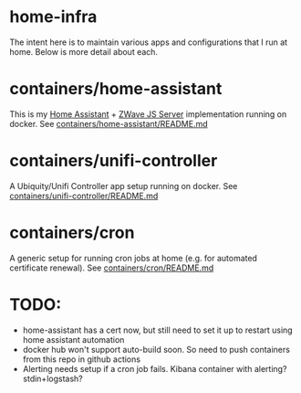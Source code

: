 # home-infra

The intent here is to maintain various apps and configurations that I run at home. Below is more detail about each.

# containers/home-assistant
This is my [Home Assistant](https://www.home-assistant.io) + [ZWave JS Server](https://github.com/zwave-js/zwave-js-server) implementation running on docker. See [containers/home-assistant/README.md](containers/home-assistant/README.md)

# containers/unifi-controller

A Ubiquity/Unifi Controller app setup running on docker. See [containers/unifi-controller/README.md](containers/unifi-controller/README.md)

# containers/cron

A generic setup for running cron jobs at home (e.g. for automated certificate renewal). See [containers/cron/README.md](containers/cron/README.md)


# TODO:
- home-assistant has a cert now, but still need to set it up to restart using home assistant automation
- docker hub won't support auto-build soon. So need to push containers from this repo in github actions
- Alerting needs setup if a cron job fails. Kibana container with alerting? stdin+logstash?
